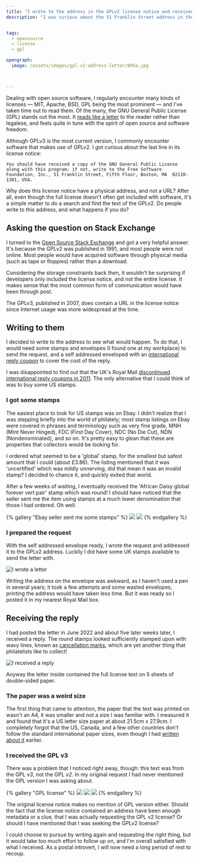 ```yaml
---
title: "I wrote to the address in the GPLv2 license notice and received the GPLv3 license"
description: "I was curious about the 51 Franklin Street address in the GPLv2 license notice so I wrote to them as they said"


tags: 
  - opensource
  - license
  - gpl

opengraph: 
  image: /assets/images/gpl-v2-address-letter/005a.jpg



---
```


Dealing with open source software, I regularly encounter many kinds of licenses — MIT, Apache, BSD, GPL being the most prominent — and I've taken time out to read them.  Of the many, the GNU General Public License (GPL) stands out the most.  It [reads like a letter](https://www.gnu.org/licenses/old-licenses/gpl-2.0.en.html) to the reader rather than legalese, and feels quite in tune with the spirit of open source and software freedom.  

Although GPLv3 is the most current version, I commonly encounter software that makes use of GPLv2.  I got curious about the last line in its license notice: 

    You should have received a copy of the GNU General Public License
    along with this program; if not, write to the Free Software
    Foundation, Inc., 51 Franklin Street, Fifth Floor, Boston, MA  02110-1301, USA.

Why does this license notice have a physical address, and not a URL?  After all, even though the full license doesn't often get included with software, it's a simple matter to do a search and find the text of the GPLv2. Do people write to this address, and what happens if you do?  

## Asking the question on Stack Exchange

I turned to the [Open Source Stack Exchange](https://opensource.stackexchange.com/questions/12714/why-does-gplv2-include-a-mailing-address-51-franklin-street-in-the-license-not) and got a very helpful answer.  It's because the GPLv2 was published in 1991, and most people were not online.  Most people would have acquired software through physical media (such as tape or floppies) rather than a download.  

Considering the storage constraints back then, it wouldn't be surprising if developers only included the license notice, and not the entire license.  It makes sense that the most common form of communication would have been through post.  

The GPLv3, published in 2007, does contain a URL in the license notice since Internet usage was more widespread at the time.  

## Writing to them

I decided to write to the address to see what would happen.  To do that, I would need some stamps and envelopes (I found one at my workplace) to send the request, and a self addressed enveloped with an [international reply coupon](https://en.wikipedia.org/wiki/International_reply_coupon) to cover the cost of the reply.  

I was disappointed to find out that the UK's Royal Mail [discontinued international reply coupons in 2011](https://www.royalmail.com/reply-sender).  The only alternative that I could think of was to buy some US stamps.    

### I got some stamps

The easiest place to look for US stamps was on Ebay.  I didn't realize that I was stepping briefly into the world of philately; most stamp listings on Ebay were covered in phrases and terminology such as very fine grade, MNH (Mint Never Hinged), FDC (First Day Cover), NDC (No Die Cut), NDN (Nondenominated), and so on.  It's pretty easy to glean that these are properties that collectors would be looking for.    

I ordered what seemed to be a 'global' stamp, for the smallest but safest amount that I could (about £3.86).  The listing mentioned that it was 'uncertified' which was mildly unnerving, did that mean it was an invalid stamp? I decided to chance it, and quickly exited that world.  

After a few weeks of waiting, I eventually received the 'African Daisy global forever vert pair' stamp which was round!  I should have noticed that the seller sent me the item using stamps at a much lower denomination that those I had ordered.  Oh well.

{% gallery "Ebay seller sent me some stamps" %}
![](/assets/images/gpl-v2-address-letter/003a.jpg)
![](/assets/images/gpl-v2-address-letter/003b.jpg)
{% endgallery %}


### I prepared the request

With the self addressed envelope ready, I wrote the request and addressed it to the GPLv2 address.  Luckily I did have some UK stamps available to send the letter with.  

![I wrote a letter](/assets/images/gpl-v2-address-letter/004a.jpg)

Writing the address on the envelope was awkward, as I haven't used a pen in several years; it took a few attempts and some wasted envelopes, printing the address would have taken less time.  But it was ready so I posted it in my nearest Royal Mail box. 

## Receiving the reply

I had posted the letter in June 2022 and about five later weeks later, I received a reply.  The round stamps looked sufficiently stamped upon with wavy lines, known as [cancellation marks](https://en.wikipedia.org/wiki/Cancellation_\(mail\)), which are yet another thing that philatelists like to collect! 

![I received a reply](/assets/images/gpl-v2-address-letter/005a.jpg)


Anyway the letter inside contained the full license text on 5 sheets of double-sided paper.   



### The paper was a weird size

The first thing that came to attention, the paper that the text was printed on wasn't an A4, it was smaller and not a size I was familiar with.  I measured it and found that it's a US letter size paper at about 21.5cm x 27.9cm.  I completely forgot that the US, Canada, and a few other countries don't follow the standard international paper sizes, even though I had [written about it](https://code.mendhak.com/paper-sizes-standard/#some-paper-sizes-are-arbitrary) earlier.  


### I received the GPL v3

There was a problem that I noticed right away, though: this text was from the GPL _v3_, not the GPL _v2_.  In my original request I had never mentioned the GPL version I was asking about.  

{% gallery "GPL license" %}
![](/assets/images/gpl-v2-address-letter/006a.jpg)
![](/assets/images/gpl-v2-address-letter/006b.jpg)
![](/assets/images/gpl-v2-address-letter/006c.jpg)
{% endgallery %}



The original license notice makes no mention of GPL version either.  Should the fact that the license notice contained an address have been enough metadata or a clue, that I was actually requesting the GPL v2 license? Or should I have mentioned that I was seeking the GPLv2 license?

I could choose to pursue by writing again and requesting the right thing, but it would take too much effort to follow up on, and I'm overall satisfied with what I received.  As a postal introvert, I will now need a long period of rest to recoup.  
